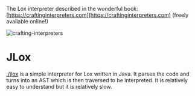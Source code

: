 The Lox interpreter described in the wonderful book: [https://craftinginterpreters.com](https://craftinginterpreters.com) (freely available online!)

![crafting-interpreters](https://user-images.githubusercontent.com/442314/194959983-582ace28-9181-4ed6-925f-e35666cd8868.jpeg)

# JLox
[./jlox](`jlox`) is a simple interpreter for Lox written in Java. It parses the code and turns into an AST which is then traversed to be interpreted. It is relatively easy to understand but it is relatively slow.
